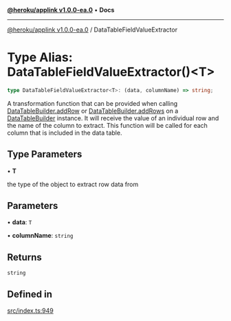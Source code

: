 [**@heroku/applink v1.0.0-ea.0**](../README.md) • **Docs**

***

[@heroku/applink v1.0.0-ea.0](../README.md) / DataTableFieldValueExtractor

# Type Alias: DataTableFieldValueExtractor()\<T\>

```ts
type DataTableFieldValueExtractor<T>: (data, columnName) => string;
```

A transformation function that can be provided when calling [DataTableBuilder.addRow](../interfaces/DataTableBuilder.md#addrow) or
[DataTableBuilder.addRows](../interfaces/DataTableBuilder.md#addrows) on a [DataTableBuilder](../interfaces/DataTableBuilder.md) instance. It will
receive the value of an individual row and the name of the column to extract. This function
will be called for each column that is included in the data table.

## Type Parameters

• **T**

the type of the object to extract row data from

## Parameters

• **data**: `T`

• **columnName**: `string`

## Returns

`string`

## Defined in

[src/index.ts:949](https://github.com/heroku/heroku-applink-nodejs/blob/87c92510086d403ff167f2c2ca165bec2e25023f/src/index.ts#L949)
